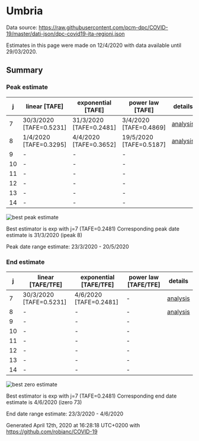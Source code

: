 # Umbria


Data source: https://raw.githubusercontent.com/pcm-dpc/COVID-19/master/dati-json/dpc-covid19-ita-regioni.json

Estimates in this page were made on 12/4/2020 with data available until 29/03/2020.


## Summary 

### Peak estimate 
|j|linear [TAFE]|exponential [TAFE]|power law [TAFE]|details|
|---|----|-----------|---------|-------|
|7|30/3/2020 [TAFE=0.5231]|31/3/2020 [TAFE=0.2481]|3/4/2020 [TAFE=0.4869]|[analysis](COVID-19_umbria_j7_2020-03-29.md)|
|8|1/4/2020 [TAFE=0.3295]|4/4/2020 [TAFE=0.3652]|19/5/2020 [TAFE=0.5187]|[analysis](COVID-19_umbria_j8_2020-03-29.md)|
|9|-|-|-||
|10|-|-|-||
|11|-|-|-||
|12|-|-|-||
|13|-|-|-||
|14|-|-|-||

![best peak estimate](COVID-19_umbria_j7_2020-03-29.png)

Best estimator is exp with j=7 (TAFE=0.2481)
Corresponding peak date estimate is 31/3/2020 (ipeak 8)


Peak date range estimate: 23/3/2020 - 20/5/2020

### End estimate 
|j|linear [TAFE/TFE]|exponential [TAFE/TFE]|power law [TAFE/TFE]|details|
|---|----|-----------|---------|-------|
|7|30/3/2020 [TAFE=0.5231]|4/6/2020 [TAFE=0.2481]|-|[analysis](COVID-19_umbria_j7_2020-03-29.md)|
|8|-|-|-|[analysis](COVID-19_umbria_j8_2020-03-29.md)|
|9|-|-|-||
|10|-|-|-||
|11|-|-|-||
|12|-|-|-||
|13|-|-|-||
|14|-|-|-||

![best zero estimate](COVID-19_umbria_j7_2020-03-29.png)

Best estimator is exp with j=7 (TAFE=0.2481)
Corresponding end date estimate is 4/6/2020 (izero 73)


End date range estimate: 23/3/2020 - 4/6/2020

Generated April 12th, 2020 at 16:28:18 UTC+0200 with https://github.com/robianc/COVID-19
